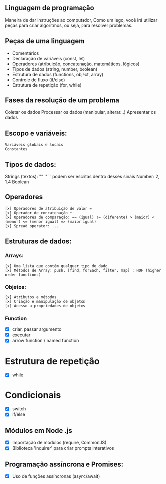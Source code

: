 ## Linguagem de programação

 Maneira de dar instruções ao computador,
 Como um lego, você irá utilizar peças para criar algoritmos, ou seja, para resolver problemas. 

## Peças de uma linguagem

 - Comentários
 - Declaração de variáveis (const, let)
 - Operadores (atribuição, concatenação, matemáticos, lógicos)
 - Tipos de dados (string, number, boolean)
 - Estrutura de dados (functions, object, array)
 - Controle de fluxo (if/else)
 - Estrutura de repetição (for, while)

## Fases da resolução de um problema

 Coletar os dados
 Processar os dados (manipular, alterar...)
 Apresentar os dados

## Escopo e variáveis:

    Variáveis globais e locais
    Constantes

 ## Tipos de dados:

 Strings (textos): "" '' `` podem ser escritas dentro desses sinais
 Number: 2, 1.4
 Boolean

## Operadores

    [x] Operadores de atribuição de valor =
    [x] Operador de concatenação +
    [x] Operadores de comparação: == (igual) != (diferente) > (maior) < (menor) <= (menor igual) => (maior igual)
    [x] Spread operator: ...

## Estruturas de dados:

### Arrays:

    [x] Uma lista que contém qualquer tipo de dado
    [x] Métodos de Array: push, [find, forEach, filter, map] : HOF (higher order functions)

### Objetos:

    [x] Atributos e métodos
    [x] Criação e manipulação de objetos
    [x] Acesso a propriedades de objetos

### Function

 - [x] criar, passar argumento
 - [x] executar
 - [x] arrow function / named function

# Estrutura de repetição
 - [x] while

# Condicionais

 - [x] switch
 - [x] if/else

## Módulos em Node .js

 - [x] Importação de módulos (require, CommonJS)
 - [x] Biblioteca 'inquirer' para criar prompts interativos

## Programação assíncrona e Promises:

 - [x] Uso de funções assíncronas (async/await)